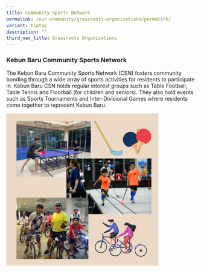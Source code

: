 ```yaml
---
title: Community Sports Network
permalink: /our-community/grassroots-organisations/permalink/
variant: tiptap
description: ""
third_nav_title: Grassroots Organisations
---
```

<h3><strong>Kebun Baru Community Sports Network</strong></h3><p>The Kebun Baru Community Sports Network (CSN) fosters community bonding through a wide array of sports activities for residents to participate in. Kebun Baru CSN holds regular interest groups such as Table Football, Table Tennis and Floorball (for children and seniors). They also hold events such as Sports Tournaments and Inter-Divisional Games where residents come together to represent Kebun Baru.</p><div class="isomer-image-wrapper"><img style="width: 80%;" height="auto" width="100%" alt="" src="/images/csn.png"></div><p></p>